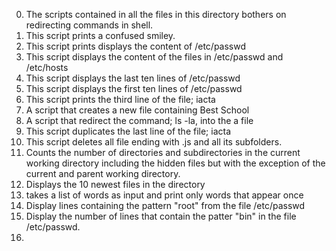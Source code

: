 0. The scripts contained in all the files in this directory bothers on redirecting commands in shell.
1. This script prints a confused smiley.
2. This script prints displays the content of /etc/passwd
3. This script displays the content of the files in /etc/passwd and /etc/hosts
4. This script displays the last ten lines of /etc/passwd
5. This script displays the first ten lines of /etc/passwd
6. This script prints the third line of the file; iacta
7. A script that creates a new file containing Best School
8. A script that redirect the command; ls -la, into the a file
9. This script duplicates the last line of the file; iacta
10. This script deletes all file ending with .js and all its subfolders.
11. Counts the number of directories and subdirectories in the current working directory including the hidden files but with the exception of the current and parent working directory. 
12. Displays the 10 newest files in the directory
13. takes a list of words as input and print only words that appear once
14. Display lines containing the pattern "root" from the file /etc/passwd 
15. Display the number of lines that contain the patter "bin" in the file /etc/passwd.
16. 
